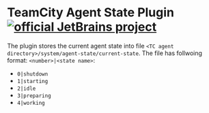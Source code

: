 # TeamCity Agent State Plugin [![official JetBrains project](https://jb.gg/badges/official.svg)](https://confluence.jetbrains.com/display/ALL/JetBrains+on+GitHub)

The plugin stores the current agent state into file `<TC agent directory>/system/agent-state/current-state`.
The file has follwoing format: `<number>|<state name>`:
- `0|shutdown`
- `1|starting`
- `2|idle`
- `3|preparing`
- `4|working`
